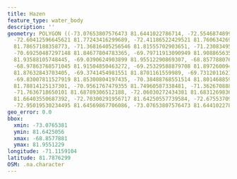 ```yaml
---
title: Hazen
feature_type: water_body
description: ''
geometry: POLYGON ((-73.07653807576473 81.6441022786714, -72.5546874899003 81.71880655493882,
  -72.60412596645621 81.77243416299689, -72.41186522429521 81.76063426969095, -71.82409666968955
  81.78657188358773, -71.36816405256546 81.81555702903651, -71.23083495102213 81.83742418331671,
  -70.69250487297148 81.84677804783365, -69.79711913090949 81.90886563586417, -69.33020018566185
  81.93588105748445, -69.0390624903899 81.95512290869307, -68.85778807635243 81.93511043321141,
  -68.97863768571045 81.91504850463272, -69.25329588879708 81.89726009489306, -69.48400877939048
  81.87632843703405, -69.3741454981551 81.8701161559989, -69.73120116216826 81.84288189882996,
  -69.83007811527919 81.85300804197435, -70.38488768551514 81.80146885909492, -70.56066893548994
  81.78814125137301, -70.9561767479355 81.74960587338481, -71.36267088850369 81.71247464765987,
  -71.7636718650101 81.68789306512188, -72.06030272434381 81.68312698368167, -72.19213866182537
  81.66403550687392, -72.70300291956717 81.64250557739584, -72.67553709925831 81.67279116274935,
  -72.95019530234495 81.64569867706086, -73.07653807576473 81.6441022786714))
geo_error: 0.0
bbox:
  xmin: -73.0765381
  ymin: 81.6425056
  xmax: -68.8577881
  ymax: 81.9551229
longitude: -71.1159104
latitude: 81.7876299
OSM: .na.character
---
```

